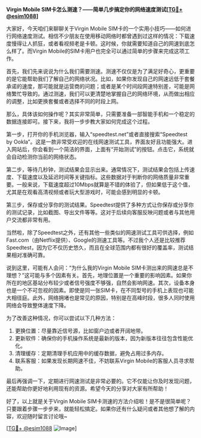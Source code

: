 **Virgin Mobile SIM卡怎么测速？——简单几步搞定你的网络速度测试[[TG💪+ @esim1088](https://t.me/s/esim1088)]**

大家好，今天咱们来聊聊关于Virgin Mobile SIM卡的一个实用小技巧——如何进行网络速度测试。相信不少朋友在使用移动网络时都曾遇到过这样的情况：下载速度慢得让人抓狂，或者看视频老是卡顿。这时候，你就需要知道自己的网速到底怎么样了。而Virgin Mobile的SIM卡用户也完全可以通过简单的步骤来完成这项工作。

首先，我们先来说说为什么我们需要测速。测速不仅仅是为了满足好奇心，更重要的是它能帮助我们了解自己的网络状况。比如，如果你发现自己的网速远低于套餐承诺的速度，那可能就是运营商的问题；或者是某个时间段网速特别差，可能是网络繁忙导致的。通过测速，我们可以更清楚地掌握自己的网络环境，从而做出相应的调整，比如更换套餐或者选择不同的时段上网。

那么，具体该如何操作呢？其实非常简单，只需要准备一部智能手机和一个稳定的数据连接即可。接下来，我将一步步教大家如何完成这个过程。

第一步，打开你的手机浏览器，输入“speedtest.net”或者直接搜索“Speedtest by Ookla”。这是一款非常受欢迎的在线网速测试工具，界面友好且功能强大。进入网站后，你会看到一个简洁的界面，上面有“开始测试”的按钮。点击它，系统就会自动检测你当前的网络状态。

第二步，等待几秒钟，测试结果会显示出来。通常情况下，测试结果会包括上传速度、下载速度以及延迟时间等关键指标。这些数据对于判断你的网络质量非常重要。一般来说，下载速度超过10Mbps就算是不错的体验了，但如果低于这个值，尤其是在观看高清视频或者玩大型游戏时，可能会感到明显的卡顿。

第三步，保存或分享你的测试结果。Speedtest提供了多种方式让你保存或分享你的测试记录，比如截图、导出文件等等。这对于后续向客服反映问题或者与其他用户交流都非常有用。

当然啦，除了Speedtest之外，还有其他一些类似的网速测试工具可供选择，例如Fast.com（由Netflix提供）、Google的测速工具等。不过我个人还是比较推荐Speedtest，因为它不仅历史悠久，而且在全球范围内都有很好的覆盖率，测试结果相对准确可靠。

说到这里，可能有人会问：“为什么我的Virgin Mobile SIM卡测出来的网速总是不理想？”这可能与多个因素有关。首先，地理位置是一个重要的影响因素。如果你所在的地区基站分布较少或者信号强度不够强，自然会影响网速。其次，设备本身也是一个不可忽视的因素。即使是同一张SIM卡，在不同型号的手机上表现也可能大相径庭。此外，网络拥堵也是常见的原因，特别是在高峰时段，很多人同时使用网络会导致整体速度下降。

为了改善这种情况，你可以尝试以下几种方法：

1. 更换位置：尽量靠近信号源，比如窗户边或者开阔地带。
2. 更新软件：确保你的手机操作系统是最新的版本，因为新版本往往包含性能优化。
3. 清理缓存：定期清理手机应用中的缓存数据，避免占用过多内存。
4. 联系客服：如果发现长期网速不佳，不妨联系Virgin Mobile的客服人员寻求帮助。

最后再强调一下，定期进行网速测试是非常必要的。它不仅能让你及时发现问题，还能帮助你更好地利用现有的资源。希望今天的分享对大家有所帮助！

好了，以上就是关于Virgin Mobile SIM卡测速的方法介绍啦！是不是很简单呢？只要跟着步骤一步步来，就能轻松搞定。如果你还有什么疑问或者其他想了解的内容，欢迎随时留言讨论哦~

[[TG💪+ @esim1088](https://t.me/s/esim1088) ![Image](https://i.postimg.cc/4NQfJmqS/Snipaste-2025-05-13-00-14-12.png)]